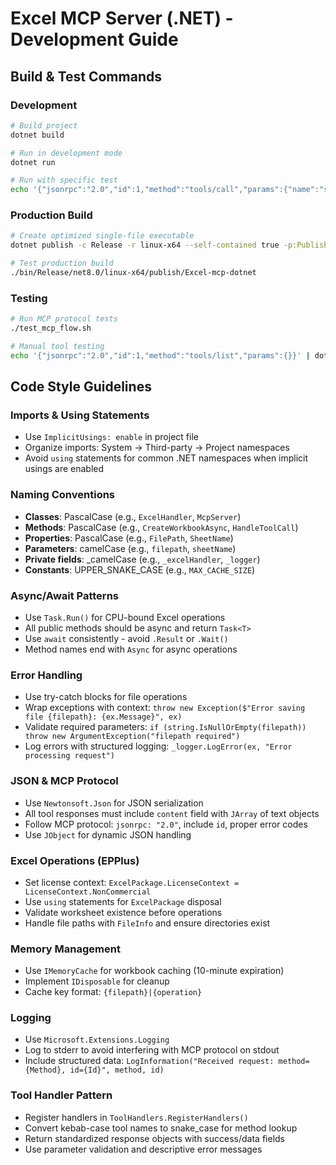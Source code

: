 # Excel MCP Server (.NET) - Development Guide

## Build & Test Commands

### Development
```bash
# Build project
dotnet build

# Run in development mode
dotnet run

# Run with specific test
echo '{"jsonrpc":"2.0","id":1,"method":"tools/call","params":{"name":"server-status","arguments":{}}}' | dotnet run
```

### Production Build
```bash
# Create optimized single-file executable
dotnet publish -c Release -r linux-x64 --self-contained true -p:PublishSingleFile=true -p:EnableCompressionInSingleFile=true

# Test production build
./bin/Release/net8.0/linux-x64/publish/Excel-mcp-dotnet
```

### Testing
```bash
# Run MCP protocol tests
./test_mcp_flow.sh

# Manual tool testing
echo '{"jsonrpc":"2.0","id":1,"method":"tools/list","params":{}}' | dotnet run
```

## Code Style Guidelines

### Imports & Using Statements
- Use `ImplicitUsings: enable` in project file
- Organize imports: System → Third-party → Project namespaces
- Avoid `using` statements for common .NET namespaces when implicit usings are enabled

### Naming Conventions
- **Classes**: PascalCase (e.g., `ExcelHandler`, `McpServer`)
- **Methods**: PascalCase (e.g., `CreateWorkbookAsync`, `HandleToolCall`)
- **Properties**: PascalCase (e.g., `FilePath`, `SheetName`)
- **Parameters**: camelCase (e.g., `filepath`, `sheetName`)
- **Private fields**: _camelCase (e.g., `_excelHandler`, `_logger`)
- **Constants**: UPPER_SNAKE_CASE (e.g., `MAX_CACHE_SIZE`)

### Async/Await Patterns
- Use `Task.Run()` for CPU-bound Excel operations
- All public methods should be async and return `Task<T>`
- Use `await` consistently - avoid `.Result` or `.Wait()`
- Method names end with `Async` for async operations

### Error Handling
- Use try-catch blocks for file operations
- Wrap exceptions with context: `throw new Exception($"Error saving file {filepath}: {ex.Message}", ex)`
- Validate required parameters: `if (string.IsNullOrEmpty(filepath)) throw new ArgumentException("filepath required")`
- Log errors with structured logging: `_logger.LogError(ex, "Error processing request")`

### JSON & MCP Protocol
- Use `Newtonsoft.Json` for JSON serialization
- All tool responses must include `content` field with `JArray` of text objects
- Follow MCP protocol: `jsonrpc: "2.0"`, include `id`, proper error codes
- Use `JObject` for dynamic JSON handling

### Excel Operations (EPPlus)
- Set license context: `ExcelPackage.LicenseContext = LicenseContext.NonCommercial`
- Use `using` statements for `ExcelPackage` disposal
- Validate worksheet existence before operations
- Handle file paths with `FileInfo` and ensure directories exist

### Memory Management
- Use `IMemoryCache` for workbook caching (10-minute expiration)
- Implement `IDisposable` for cleanup
- Cache key format: `{filepath}|{operation}`

### Logging
- Use `Microsoft.Extensions.Logging`
- Log to stderr to avoid interfering with MCP protocol on stdout
- Include structured data: `LogInformation("Received request: method={Method}, id={Id}", method, id)`

### Tool Handler Pattern
- Register handlers in `ToolHandlers.RegisterHandlers()`
- Convert kebab-case tool names to snake_case for method lookup
- Return standardized response objects with success/data fields
- Use parameter validation and descriptive error messages